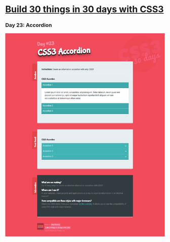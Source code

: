 # [Build 30 things in 30 days with CSS3][1]
[1]: https://codecollege.ca/p/css3-coding-challenge

### Day 23: Accordion

![](./capture.png)

